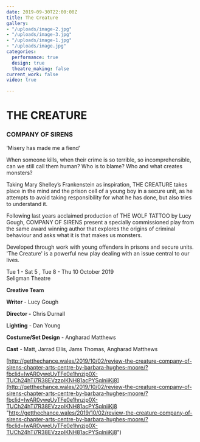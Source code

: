 ```yaml
---
date: 2019-09-30T22:00:00Z
title: The Creature
gallery:
- "/uploads/image-2.jpg"
- "/uploads/image-3.jpg"
- "/uploads/image-1.jpg"
- "/uploads/image.jpg"
categories:
  performance: true
  design: true
  theatre_making: false
current_work: false
video: true

---
```

# THE CREATURE

### COMPANY OF SIRENS

‘Misery has made me a fiend’

When someone kills, when their crime is so terrible, so incomprehensible, can we still call them human? Who is to blame? Who and what creates monsters?

Taking Mary Shelley’s Frankenstein as inspiration, THE CREATURE takes place in the mind and the prison cell of a young boy in a secure unit, as he attempts to avoid taking responsibility for what he has done, but also tries to understand it.

Following last years acclaimed production of THE WOLF TATTOO by Lucy Gough, COMPANY OF SIRENS present a specially commissioned play from the same award winning author that explores the origins of criminal behaviour and asks what it is that makes us monsters.

Developed through work with young offenders in prisons and secure units. 'The Creature' is a powerful new play dealing with an issue central to our lives.

Tue 1 - Sat 5 , Tue 8 - Thu 10 October 2019  
Seligman Theatre

**Creative Team**

**Writer** - Lucy Gough

**Director -** Chris Durnall

**Lighting** - Dan Young

**Costume/Set Design** - Angharad Matthews 

**Cast** - Matt, Jarrad Ellis, Jams Thomas, Angharad Matthews

[http://getthechance.wales/2019/10/02/review-the-creature-company-of-sirens-chapter-arts-centre-by-barbara-hughes-moore/?fbclid=IwAR0yweUyTFe0e1hnzjp0X-TUCh24hTi7R38EVzzplKNH81acPYSqlniiKj8](http://getthechance.wales/2019/10/02/review-the-creature-company-of-sirens-chapter-arts-centre-by-barbara-hughes-moore/?fbclid=IwAR0yweUyTFe0e1hnzjp0X-TUCh24hTi7R38EVzzplKNH81acPYSqlniiKj8 "http://getthechance.wales/2019/10/02/review-the-creature-company-of-sirens-chapter-arts-centre-by-barbara-hughes-moore/?fbclid=IwAR0yweUyTFe0e1hnzjp0X-TUCh24hTi7R38EVzzplKNH81acPYSqlniiKj8")